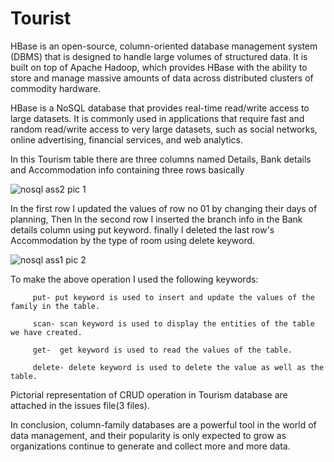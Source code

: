 # Tourist

HBase is an open-source, column-oriented database management system (DBMS) that is designed to handle large volumes of structured data. It is built on top of Apache Hadoop, which provides HBase with the ability to store and manage massive amounts of data across distributed clusters of commodity hardware.

HBase is a NoSQL database that provides real-time read/write access to large datasets. It is commonly used in applications that require fast and random read/write access to very large datasets, such as social networks, online advertising, financial services, and web analytics.

In this Tourism table there are three columns named Details, Bank details and Accommodation info containing three rows basically

![nosql ass2 pic 1](https://user-images.githubusercontent.com/123860326/225751544-e3c4f36c-8356-482a-8b1f-cf978f9a6359.jpg)

In the first row I updated the values of row no 01 by changing their days of planning, Then In the second row I inserted the branch info in the Bank details column using put keyword. finally I deleted the last row's Accommodation by the type of room using delete keyword.

![nosql ass1 pic 2](https://user-images.githubusercontent.com/123860326/225751682-5ecafeb8-13ff-4758-b7dc-8861e7721336.jpg)

To make the above operation I used the following keywords:

         put- put keyword is used to insert and update the values of the family in the table.

         scan- scan keyword is used to display the entities of the table we have created.

         get-  get keyword is used to read the values of the table.

         delete- delete keyword is used to delete the value as well as the table.
         
 Pictorial representation of CRUD operation in Tourism database are attached in the issues file(3 files).
         
In conclusion, column-family databases are a powerful tool in the world of data management, and their popularity is only expected to grow as organizations continue to generate and collect more and more data.

